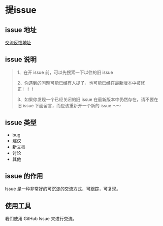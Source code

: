 
# 提issue

## issue 地址

[交流反馈地址](https://github.com/chenya1123236324/test-doc/issues)

## issue 说明
> 1、在开 issue 前，可以先搜索一下以往的旧 issue
>
> 2、你遇到的问题可能已经有人提了，也可能已经在最新版本中被修正！！！
>
> 3、如果你发现一个已经关闭的旧 issue 在最新版本中仍然存在，请不要在旧 issue 下面留言，而应该重新开一个新的 issue ～～


## issue 类型

- bug
- 建议
- 新文档
- 讨论
- 其他

## issue 的作用

Issue 是一种非常好的可沉淀的交流方式，可跟踪，可复现。


## 使用工具

我们使用 GitHub Issue 来进行交流。

